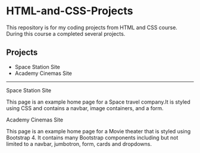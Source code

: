 # HTML-and-CSS-Projects
This repository is for my coding projects from HTML and CSS course.
During this course a completed several projects.
## Projects
* Space Station Site
* Academy Cinemas Site
---
Space Station Site

This page is an example home page for a Space travel company.It is styled using CSS and contains a navbar, image containers, and a form.

Academy Cinemas Site

This page is an example home page for a Movie theater that is styled using Bootstrap 4. It 
contains many Bootstrap components including but not limited to a navbar, jumbotron, form, cards and dropdowns.
